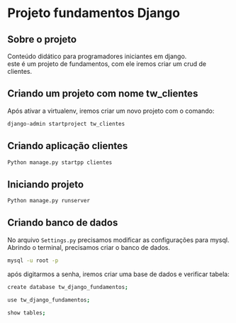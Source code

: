# Projeto fundamentos Django

## Sobre o projeto

Conteúdo didático para programadores iniciantes em django.\
este é um projeto de fundamentos, com ele iremos criar um crud de clientes.

## Criando um projeto com nome tw_clientes

Após ativar a virtualenv, iremos criar um novo projeto com o comando:

```bash
django-admin startproject tw_clientes
```

## Criando aplicação clientes

```bash
Python manage.py startpp clientes
```

## Iniciando projeto

```bash
Python manage.py runserver
```

## Criando banco de dados

No arquivo `Settings.py` precisamos modificar as configurações para mysql.\
Abrindo o terminal, precisamos criar o banco de dados.

```bash
mysql -u root -p
```

após digitarmos a senha, iremos criar uma base de dados e verificar tabela:

```bash
create database tw_django_fundamentos;
```

```bash
use tw_django_fundamentos;
```

```bash
show tables;
```

